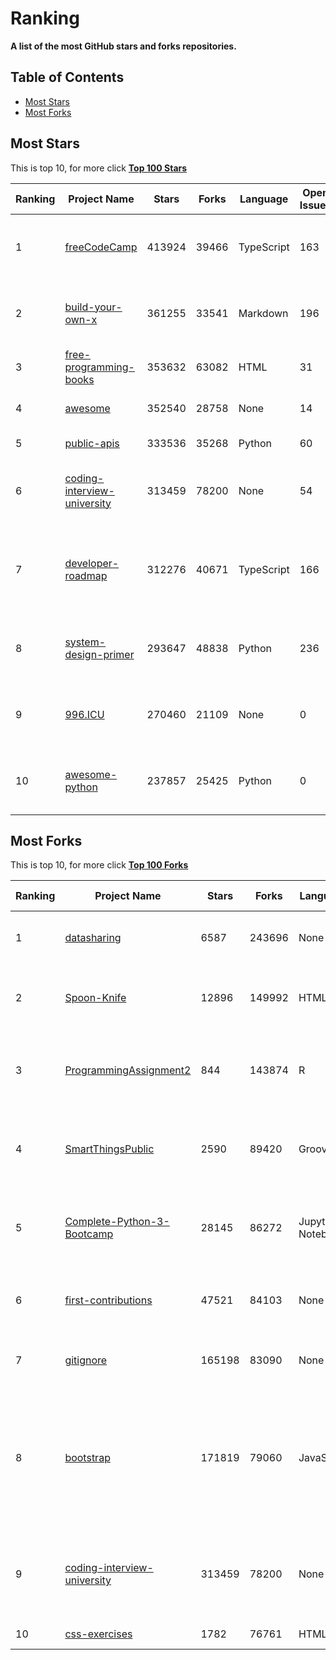 # Ranking

**A list of the most GitHub stars and forks repositories.**


## Table of Contents

- [Most Stars](#most-stars)
- [Most Forks](#most-forks)
 
## Most Stars

This is top 10, for more click **[Top 100 Stars](Top100/Top-100-stars.md)**

| Ranking | Project Name | Stars | Forks | Language | Open Issues | Description | Last Commit |
| ------- | ------------ | ----- | ----- | -------- | ----------- | ----------- | ----------- |
| 1 | [freeCodeCamp](https://github.com/freeCodeCamp/freeCodeCamp) | 413924 | 39466 | TypeScript | 163 | freeCodeCamp.org's open-source codebase and curriculum. Learn to code for free. | 2025-03-21 |
| 2 | [build-your-own-x](https://github.com/codecrafters-io/build-your-own-x) | 361255 | 33541 | Markdown | 196 | Master programming by recreating your favorite technologies from scratch. | 2024-03-20 |
| 3 | [free-programming-books](https://github.com/EbookFoundation/free-programming-books) | 353632 | 63082 | HTML | 31 | :books: Freely available programming books | 2025-03-19 |
| 4 | [awesome](https://github.com/sindresorhus/awesome) | 352540 | 28758 | None | 14 | 😎 Awesome lists about all kinds of interesting topics | 2025-03-13 |
| 5 | [public-apis](https://github.com/public-apis/public-apis) | 333536 | 35268 | Python | 60 | A collective list of free APIs | 2024-10-31 |
| 6 | [coding-interview-university](https://github.com/jwasham/coding-interview-university) | 313459 | 78200 | None | 54 | A complete computer science study plan to become a software engineer. | 2024-12-15 |
| 7 | [developer-roadmap](https://github.com/kamranahmedse/developer-roadmap) | 312276 | 40671 | TypeScript | 166 | Interactive roadmaps, guides and other educational content to help developers grow in their careers. | 2025-03-22 |
| 8 | [system-design-primer](https://github.com/donnemartin/system-design-primer) | 293647 | 48838 | Python | 236 | Learn how to design large-scale systems. Prep for the system design interview. | 2025-03-21 |
| 9 | [996.ICU](https://github.com/996icu/996.ICU) | 270460 | 21109 | None | 0 | Repo for counting stars and contributing. Press F to pay respect to glorious developers. | 2024-10-03 |
| 10 | [awesome-python](https://github.com/vinta/awesome-python) | 237857 | 25425 | Python | 0 | An opinionated list of awesome Python frameworks, libraries, software and resources. | 2024-08-11 |

## Most Forks

This is top 10, for more click **[Top 100 Forks](Top100/Top-100-forks.md)**

| Ranking | Project Name | Stars | Forks | Language | Open Issues | Description | Last Commit |
| ------- | ------------ | ----- | ----- | -------- | ----------- | ----------- | ----------- |
| 1 | [datasharing](https://github.com/jtleek/datasharing) | 6587 | 243696 | None | 307 | The Leek group guide to data sharing  | 2024-08-07 |
| 2 | [Spoon-Knife](https://github.com/octocat/Spoon-Knife) | 12896 | 149992 | HTML | 2321 | This repo is for demonstration purposes only. | 2024-08-21 |
| 3 | [ProgrammingAssignment2](https://github.com/rdpeng/ProgrammingAssignment2) | 844 | 143874 | R | 198 | Repository for Programming Assignment 2 for R Programming on Coursera | 2024-08-14 |
| 4 | [SmartThingsPublic](https://github.com/SmartThingsCommunity/SmartThingsPublic) | 2590 | 89420 | Groovy | 67 | SmartThings open-source DeviceType Handlers and SmartApps code | 2023-07-18 |
| 5 | [Complete-Python-3-Bootcamp](https://github.com/Pierian-Data/Complete-Python-3-Bootcamp) | 28145 | 86272 | Jupyter Notebook | 139 | Course Files for Complete Python 3 Bootcamp Course on Udemy | 2024-08-14 |
| 6 | [first-contributions](https://github.com/firstcontributions/first-contributions) | 47521 | 84103 | None | 29 | 🚀✨ Help beginners to contribute to open source projects | 2025-03-22 |
| 7 | [gitignore](https://github.com/github/gitignore) | 165198 | 83090 | None | 0 | A collection of useful .gitignore templates | 2025-03-21 |
| 8 | [bootstrap](https://github.com/twbs/bootstrap) | 171819 | 79060 | JavaScript | 488 | The most popular HTML, CSS, and JavaScript framework for developing responsive, mobile first projects on the web. | 2025-03-21 |
| 9 | [coding-interview-university](https://github.com/jwasham/coding-interview-university) | 313459 | 78200 | None | 54 | A complete computer science study plan to become a software engineer. | 2024-12-15 |
| 10 | [css-exercises](https://github.com/TheOdinProject/css-exercises) | 1782 | 76761 | HTML | 3 | None | 2024-10-20 |
